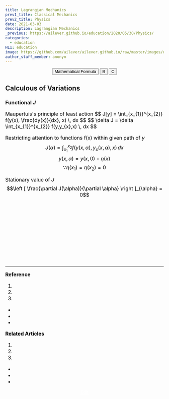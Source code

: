 ```yaml
---
title: Lagrangian Mechanics
prev1_title: Classical Mechanics
prev2_title: Physics
date: 2021-03-03
description: Lagrangian Mechanics
_previous: https://ailever.github.io/education/2020/05/30/Physics/
categories:
  - education
HL1: education
image: https://github.com/ailever/ailever.github.io/raw/master/images/unsplash/gray_Physics.png
author_staff_member: anonym
---
```


<!-- Top Block -->
<div align="center" class="top_btn_box">
  <button class="top_btn" type="button" onclick="location.href='https://en.wikipedia.org/wiki/Help:Displaying_a_formula'">Mathematical Formula</button>
  <button class="top_btn" type="button" onclick="location.href='#'">B</button>
  <button class="top_btn" type="button" onclick="location.href='#'">C</button>
</div>
<!-- Top Block -->

## Calculous of Variations
### Functional $J$
<div align="left" style="font-size:medium;font-weight:normal;color:black;background-color:unset;">
Maupertuis's principle of least action
$$
J[y] = \int_{x_{1}}^{x_{2}} f(y(x), \frac{dy(x)}{dx}, x) \, dx 
$$
$$
\delta J = \delta \int_{x_{1}}^{x_{2}} f(y,y_{x},x) \, dx  
$$

Restricting attention to functions f(x) within given path of $y$
$$J(\alpha) = \int_{x_{1}}^{x_{2}} f(y(x, \alpha), y_{x}(x, \alpha), x) \, dx$$
$$y(x, \alpha) = y(x, 0) + \eta(x) $$
$$\because  \eta (x_{1}) = \eta (x_{2}) = 0$$


Stationary value of $J$
$$\left [ \frac{\partial J(\alpha)}{\partial \alpha} \right ]_{\alpha} = 0$$


<br><br></div>





<!-- Content Block -->
<div align="left" style="font-size:medium;font-weight:normal;color:black;background-color:unset;">　<br><br></div>
<div align="left" style="font-size:medium;font-weight:normal;color:black;background-color:unset;">　<br><br></div>
<div align="left" style="font-size:medium;font-weight:normal;color:black;background-color:unset;">　<br><br></div>
<!-- Content Block -->

---

<!-- Reference Block -->
<div align="left" style="font-size:medium;font-weight:normal;color:black;background-color:unset;">
<b id='REF'>Reference</b>
<ol>
  <li><a href="#"></a></li>
  <li><a href="#"></a></li>
  <li><a href="#"></a></li>
</ol>
<ul>
  <li><a href="#"></a></li>
  <li><a href="#"></a></li>
  <li><a href="#"></a></li>
</ul>
</div>
<!-- Reference Block -->

<!-- Article Block -->
<div align="left" style="font-size:medium;font-weight:normal;color:black;background-color:unset;">
<b id='ART'>Related Articles</b>
<ol>
  <li><a href="#"></a></li>
  <li><a href="#"></a></li>
  <li><a href="#"></a></li>
</ol>
<ul>
  <li><a href="#"></a></li>
  <li><a href="#"></a></li>
  <li><a href="#"></a></li>
</ul>
</div>
<!-- Article Block -->

<!-- Bottom Block -->
<div align="center" class="bottom_btn_box">
  <span class="bottom_btn"><a href="https://github.com/ailever/ailever.github.io/blob/master/_posts/education/2021-03-03-_PHY-cm-en-lagrangian-mechanics.md" target="_blank" style="color:white">Edit</a></span>
</div>
<!-- Bottom Block -->

<!-- Notice
# Mathematical Expression
- outline : $  $
- inline  : $$  $$

# Default Div Tag
- align : left, right, center
- font-size : xx-small, x-small, small, medium, large, x-large, xx-large
- font-weight : normal, bold
- color : red, orange, yellow, green, cyan, blue, purple, pink, white, gray, brown
- background-color : red, orange, yellow, green, cyan, blue, purple, pink, white, gray, brown

# Html Ref
- color code : https://htmlcolorcodes.com/
- tags : https://www.w3schools.com/tags/default.asp
- attributes : https://www.w3schools.com/tags/ref_attributes.asp
Notice -->


